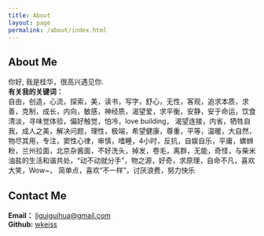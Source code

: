 ```yaml
---
title: About
layout: page
permalink: /about/index.html
---
```

## About Me
你好, 我是桂华，很高兴遇见你.<br>
**有关我的关键词：**<br>
自由，创造，心流，探索，美，读书，写字，舒心，无性，客观，追求本质，求善，克制，成长，内向，敏感，神经质，渴望爱，求平衡，安静，安于命运，饮食清淡，寻味觉体验，偏好触觉，怕冷，love building， 渴望连接，内省，牺牲自我，成人之美，解决问题，理性，极端，希望健康，尊重，平等，温暖，大自然，物尽其用，专注，窦性心律，审慎，嗜睡，4小时，反抗，自娱自乐，平庸，螺蛳粉，兰州拉面，北京杂酱面，不好洗头，掉发，卷毛，离群，无能，奇怪，与柴米油盐的生活和谐共处，“动不动就分手”，物之源，好奇，求原理，自命不凡，喜欢大笑，Wow~， 简单点，喜欢“不一样”，讨厌浪费，努力快乐



## Contact Me
**Email：** liguiguihua@gmail.com <br>
**Github:** [wkeiss](https://github.com/wkeiss)


